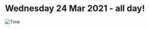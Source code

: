 # Wednesday 24 Mar 2021 - all day!
![Time](https://github.com/rich-ctm/today/workflows/Time/badge.svg)
